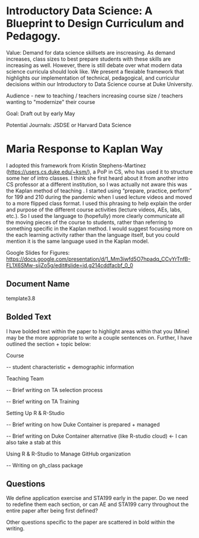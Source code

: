 # Introductory Data Science: A Blueprint to Design Curriculum and Pedagogy. 

Value: Demand for data science skillsets are inscreasing. As demand increases, class sizes to best prepare students with these skills are increasing as well. However, there is still debate over what modern data science curricula should look like. We present a flexiable framework that highlights our implementation of technical, pedagogical, and curriculur decisions within our Introductory to Data Science course at Duke University. 

Audience - new to teaching / teachers increasing course size / teachers wanting to "modernize" their course 

Goal: Draft out by early May 

Potential Journals: JSDSE or Harvard Data Science

# Maria Response to Kaplan Way 

I adopted this framework from Kristin Stephens-Martinez (https://users.cs.duke.edu/~ksm/), a PoP in CS, who has used it to structure some her of intro classes. I think she first heard about it from another intro CS professor at a different institution, so I was actually not aware this was the Kaplan method of teaching . I started using “prepare, practice, perform” for 199 and 210 during the pandemic when I used lecture videos and moved to a more flipped class format. I used this phrasing to help explain the order and purpose of the different course activities (lecture videos, AEs, labs, etc.). So I used the language to (hopefully) more clearly communicate all the moving pieces of the course to students, rather than referring to something specific in the Kaplan method. I would suggest focusing more on the each learning activity rather than the language itself, but you could mention it is the same language used in the Kaplan model. 


Google Slides for Figures: https://docs.google.com/presentation/d/1_Mm3iwfd5O7hpadq_CCvYrTnfB-FL1X6SMw-sijZo5g/edit#slide=id.g214cddfacbf_0_0

## Document Name 

template3.8

## Bolded Text 

I have bolded text within the paper to highlight areas within that you (Mine) may be the more appropriate to write a couple sentences on. Further, I have outlined the section + topic below: 

Course 

-- student characteristic + demographic information 

Teaching Team 

-- Brief writing on TA selection process 

-- Brief writing on TA Training 

Setting Up R & R-Studio 

-- Brief writing on how Duke Container is prepared + managed 

-- Brief writing on Duke Container alternative (like R-studio cloud) <- I can also take a stab at this

Using R & R-Studio to Manage GitHub organization

-- Writing on gh_class package 

## Questions 

We define application exercise and STA199 early in the paper. Do we need to redefine them each section, or can AE and STA199 carry throughout the entire paper after being first defined?

Other questions specific to the paper are scattered in bold within the writing.


